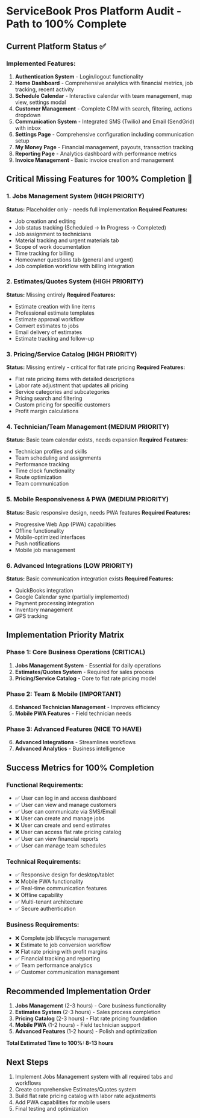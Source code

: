 # ServiceBook Pros Platform Audit - Path to 100% Complete

## Current Platform Status ✅

### Implemented Features:
1. **Authentication System** - Login/logout functionality
2. **Home Dashboard** - Comprehensive analytics with financial metrics, job tracking, recent activity
3. **Schedule Calendar** - Interactive calendar with team management, map view, settings modal
4. **Customer Management** - Complete CRM with search, filtering, actions dropdown
5. **Communication System** - Integrated SMS (Twilio) and Email (SendGrid) with inbox
6. **Settings Page** - Comprehensive configuration including communication setup
7. **My Money Page** - Financial management, payouts, transaction tracking
8. **Reporting Page** - Analytics dashboard with performance metrics
9. **Invoice Management** - Basic invoice creation and management

## Critical Missing Features for 100% Completion 🚨

### 1. Jobs Management System (HIGH PRIORITY)
**Status:** Placeholder only - needs full implementation
**Required Features:**
- Job creation and editing
- Job status tracking (Scheduled → In Progress → Completed)
- Job assignment to technicians
- Material tracking and urgent materials tab
- Scope of work documentation
- Time tracking for billing
- Homeowner questions tab (general and urgent)
- Job completion workflow with billing integration

### 2. Estimates/Quotes System (HIGH PRIORITY)
**Status:** Missing entirely
**Required Features:**
- Estimate creation with line items
- Professional estimate templates
- Estimate approval workflow
- Convert estimates to jobs
- Email delivery of estimates
- Estimate tracking and follow-up

### 3. Pricing/Service Catalog (HIGH PRIORITY)
**Status:** Missing entirely - critical for flat rate pricing
**Required Features:**
- Flat rate pricing items with detailed descriptions
- Labor rate adjustment that updates all pricing
- Service categories and subcategories
- Pricing search and filtering
- Custom pricing for specific customers
- Profit margin calculations

### 4. Technician/Team Management (MEDIUM PRIORITY)
**Status:** Basic team calendar exists, needs expansion
**Required Features:**
- Technician profiles and skills
- Team scheduling and assignments
- Performance tracking
- Time clock functionality
- Route optimization
- Team communication

### 5. Mobile Responsiveness & PWA (MEDIUM PRIORITY)
**Status:** Basic responsive design, needs PWA features
**Required Features:**
- Progressive Web App (PWA) capabilities
- Offline functionality
- Mobile-optimized interfaces
- Push notifications
- Mobile job management

### 6. Advanced Integrations (LOW PRIORITY)
**Status:** Basic communication integration exists
**Required Features:**
- QuickBooks integration
- Google Calendar sync (partially implemented)
- Payment processing integration
- Inventory management
- GPS tracking

## Implementation Priority Matrix

### Phase 1: Core Business Operations (CRITICAL)
1. **Jobs Management System** - Essential for daily operations
2. **Estimates/Quotes System** - Required for sales process
3. **Pricing/Service Catalog** - Core to flat rate pricing model

### Phase 2: Team & Mobile (IMPORTANT)
4. **Enhanced Technician Management** - Improves efficiency
5. **Mobile PWA Features** - Field technician needs

### Phase 3: Advanced Features (NICE TO HAVE)
6. **Advanced Integrations** - Streamlines workflows
7. **Advanced Analytics** - Business intelligence

## Success Metrics for 100% Completion

### Functional Requirements:
- ✅ User can log in and access dashboard
- ✅ User can view and manage customers
- ✅ User can communicate via SMS/Email
- ❌ User can create and manage jobs
- ❌ User can create and send estimates
- ❌ User can access flat rate pricing catalog
- ✅ User can view financial reports
- ✅ User can manage team schedules

### Technical Requirements:
- ✅ Responsive design for desktop/tablet
- ❌ Mobile PWA functionality
- ✅ Real-time communication features
- ❌ Offline capability
- ✅ Multi-tenant architecture
- ✅ Secure authentication

### Business Requirements:
- ❌ Complete job lifecycle management
- ❌ Estimate to job conversion workflow
- ❌ Flat rate pricing with profit margins
- ✅ Financial tracking and reporting
- ✅ Team performance analytics
- ✅ Customer communication management

## Recommended Implementation Order

1. **Jobs Management** (2-3 hours) - Core business functionality
2. **Estimates System** (2-3 hours) - Sales process completion
3. **Pricing Catalog** (2-3 hours) - Flat rate pricing foundation
4. **Mobile PWA** (1-2 hours) - Field technician support
5. **Advanced Features** (1-2 hours) - Polish and optimization

**Total Estimated Time to 100%: 8-13 hours**

## Next Steps
1. Implement Jobs Management system with all required tabs and workflows
2. Create comprehensive Estimates/Quotes system
3. Build flat rate pricing catalog with labor rate adjustments
4. Add PWA capabilities for mobile users
5. Final testing and optimization

